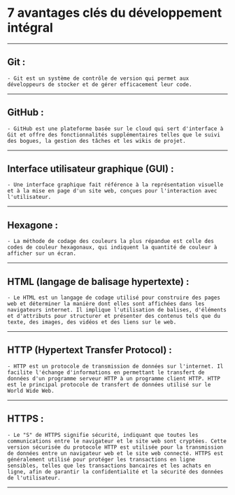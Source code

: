 # **7 avantages clés du développement intégral**
---

## **Git :**

    - Git est un système de contrôle de version qui permet aux développeurs de stocker et de gérer efficacement leur code.
---

## **GitHub :**

    - GitHub est une plateforme basée sur le cloud qui sert d'interface à Git et offre des fonctionnalités supplémentaires telles que le suivi des bogues, la gestion des tâches et les wikis de projet.
---

## **Interface utilisateur graphique (GUI) :**

    - Une interface graphique fait référence à la représentation visuelle et à la mise en page d'un site web, conçues pour l'interaction avec l'utilisateur.
---

## **Hexagone :**

    - La méthode de codage des couleurs la plus répandue est celle des codes de couleur hexagonaux, qui indiquent la quantité de couleur à afficher sur un écran.
---

## **HTML (langage de balisage hypertexte) :**

    - Le HTML est un langage de codage utilisé pour construire des pages web et déterminer la manière dont elles sont affichées dans les navigateurs internet. Il implique l'utilisation de balises, d'éléments et d'attributs pour structurer et présenter des contenus tels que du texte, des images, des vidéos et des liens sur le web.
---

## **HTTP (Hypertext Transfer Protocol) :**

    - HTTP est un protocole de transmission de données sur l'internet. Il facilite l'échange d'informations en permettant le transfert de données d'un programme serveur HTTP à un programme client HTTP. HTTP est le principal protocole de transfert de données utilisé sur le World Wide Web.
---

## **HTTPS :**

    - Le "S" de HTTPS signifie sécurité, indiquant que toutes les communications entre le navigateur et le site web sont cryptées. Cette version sécurisée du protocole HTTP est utilisée pour la transmission de données entre un navigateur web et le site web connecté. HTTPS est généralement utilisé pour protéger les transactions en ligne sensibles, telles que les transactions bancaires et les achats en ligne, afin de garantir la confidentialité et la sécurité des données de l'utilisateur.
---